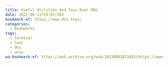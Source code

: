 ```yaml
---
title: Useful Utilities And Toys Over DNS
date: 2022-06-11T19:03:58Z
bookmark-of: https://www.dns.toys/
categories:
  - bookmarks
tags:
  - terminal
  - tool
  - dns
  - unix
wa-bookmark-of: https://web.archive.org/web/20230602021052/https://www.dns.toys/
---
```

